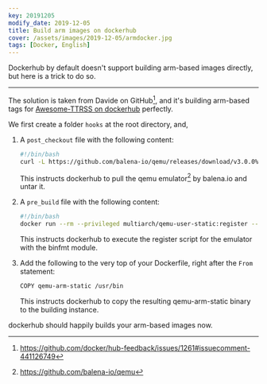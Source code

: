 ```yaml
---
key: 20191205
modify_date: 2019-12-05
title: Build arm images on dockerhub
cover: /assets/images/2019-12-05/armdocker.jpg
tags: [Docker, English]
---
```


Dockerhub by default doesn't support building arm-based images directly, but here is a trick to do so.

<!--more-->

---

The solution is taken from Davide on GitHub[^1], and it's building arm-based tags for [Awesome-TTRSS on dockerhub](https://hub.docker.com/r/wangqiru/ttrss/builds) perfectly.

We first create a folder `hooks` at the root directory, and,

1. A `post_checkout` file with the following content:

    ```bash
    #!/bin/bash
    curl -L https://github.com/balena-io/qemu/releases/download/v3.0.0%2Bresin/qemu-3.0.0+resin-arm.tar.gz | tar zxvf - -C . && mv qemu-3.0.0+resin-arm/qemu-arm-static .
    ```

    This instructs dockerhub to pull the qemu emulator[^2] by balena.io and untar it.

1. A `pre_build` file with the following content:

    ```bash
    #!/bin/bash
    docker run --rm --privileged multiarch/qemu-user-static:register --reset
    ```

    This instructs dockerhub to execute the register script for the emulator with the binfmt module.

1. Add the following to the very top of your Dockerfile, right after the `From` statement:

    ```bash
    COPY qemu-arm-static /usr/bin
    ```

    This instructs dockerhub to copy the resulting qemu-arm-static binary to the building instance.

dockerhub should happily builds your arm-based images now.

[^1]: https://github.com/docker/hub-feedback/issues/1261#issuecomment-441126749
[^2]: https://github.com/balena-io/qemu